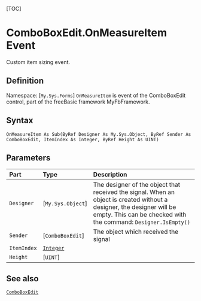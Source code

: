 [TOC]
# ComboBoxEdit.OnMeasureItem Event
Custom item sizing event.
## Definition
Namespace: [`My.Sys.Forms`]
`OnMeasureItem` is event of the ComboBoxEdit control, part of the freeBasic framework MyFbFramework.
## Syntax
```freeBasic
OnMeasureItem As Sub(ByRef Designer As My.Sys.Object, ByRef Sender As ComboBoxEdit, ItemIndex As Integer, ByRef Height As UINT)
```

## Parameters

|Part|Type|Description|
| :------------ | :------------ | :------------ |
|`Designer`|[`My.Sys.Object`]|The designer of the object that received the signal. When an object is created without a designer, the designer will be empty. This can be checked with the command: `Designer.IsEmpty()`|
|`Sender`|[`ComboBoxEdit`]|The object which received the signal|
|`ItemIndex`|[`Integer`]("https://www.freebasic.net/wiki/KeyPgInteger")||
|`Height`|[`UINT`]||

## See also
[`ComboBoxEdit`](ComboBoxEdit.md)
